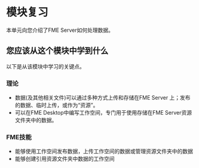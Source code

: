 # 模块复习

本单元向您介绍了FME Server如何处理数据。

## 您应该从这个模块中学到什么

以下是从该模块中学习的关键点。

### 理论

* 数据\(及其他相关文件\)可以通过多种方式上传和存储在FME Server 上；发布的数据、临时上传，或作为“资源”。
* 可以在FME Desktop中编写工作空间，专门用于使用存储在FME Server资源文件夹中的数据。

### FME技能

* 能够使用工作空间发布数据，上传工作空间的数据或管理资源文件夹中的数据
* 能够创建引用资源文件夹中数据的工作空间

